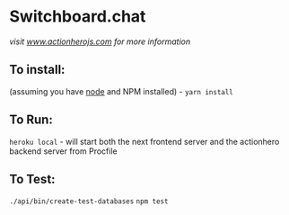 # Switchboard.chat

*visit www.actionherojs.com for more information*

## To install:
(assuming you have [node](http://nodejs.org/) and NPM installed) - `yarn install`

## To Run:
`heroku local` - will start both the next frontend server and the actionhero backend server from Procfile

## To Test:
`./api/bin/create-test-databases`
`npm test`
